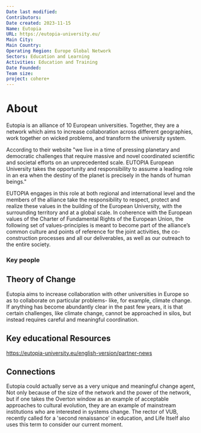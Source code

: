 ```yaml
---
Date last modified: 
Contributors: 
Date created: 2023-11-15
Name: Eutopia
URL: https://eutopia-university.eu/
Main City: 
Main Country: 
Operating Region: Europe Global Network
Sectors: Education and Learning
Activities: Education and Training
Date Founded: 
Team size: 
project: cohere+
---
```


# About 

Eutopia is an alliance of 10 European universities. Together, they are a network which aims to increase collaboration across different geographies, work together on wicked problems, and transform the university system. 

According to their website "we live in a time of pressing planetary and democratic challenges that require massive and novel coordinated scientific and societal efforts on an unprecedented scale. EUTOPIA European University takes the opportunity and 
responsibility to assume a leading role in an era when the destiny of the planet is preci­sely in the hands of human beings." 

EUTOPIA engages in this role at both regional and international level and the members of the alliance take the responsibility to respect, protect and realize these values in the building of the European University, with the surrounding territory and at a global scale. In coherence with the European values of the Charter of Fundamental Rights of the European Union, the following set of values-principles is meant to become part of the alliance’s common culture and points of reference 
for the joint activities, the co-construction processes and all our deliverables, as well as our outreach to the entire society.

### Key people 

## Theory of Change 


Eutopia aims to increase collaboration with other universities in Europe so as to collaborate on particular problems- like, for example, climate change. If anything has become abundantly clear in the past few years, it is that certain challenges, like climate change, cannot be approached  in silos, but instead requires careful and meaningful coordination. 

## Key educational Resources 

https://eutopia-university.eu/english-version/partner-news

## Connections 

Eutopia could actually serve as a very unique and meaningful change agent, Not only because of the size of the network and the power of the network, but if one takes the Overton  window as an example of acceptable approaches to cultural evolution, they are an example of mainstream institutions who are interested in systems change. The rector of VUB, recently called for a 'second renaissance' in education, and Life Itself also uses this term to consider our current moment. 
